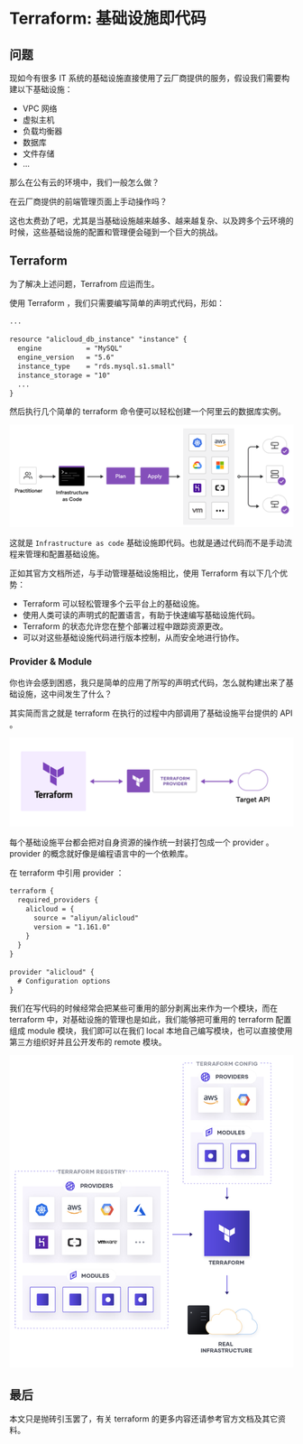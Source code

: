 # Terraform: 基础设施即代码

## 问题

现如今有很多 IT 系统的基础设施直接使用了云厂商提供的服务，假设我们需要构建以下基础设施：
- VPC 网络
- 虚拟主机
- 负载均衡器
- 数据库
- 文件存储
- ...

那么在公有云的环境中，我们一般怎么做？

在云厂商提供的前端管理页面上手动操作吗？

这也太费劲了吧，尤其是当基础设施越来越多、越来越复杂、以及跨多个云环境的时候，这些基础设施的配置和管理便会碰到一个巨大的挑战。

## Terraform

为了解决上述问题，Terrafrom 应运而生。

使用 Terraform ，我们只需要编写简单的声明式代码，形如：
```
...

resource "alicloud_db_instance" "instance" {
  engine           = "MySQL"
  engine_version   = "5.6"
  instance_type    = "rds.mysql.s1.small"
  instance_storage = "10"
  ...
}
```
然后执行几个简单的 terraform 命令便可以轻松创建一个阿里云的数据库实例。

![terraform](https://raw.githubusercontent.com/RifeWang/images/master/terraform/terraform.png)


这就是 `Infrastructure as code` 基础设施即代码。也就是通过代码而不是手动流程来管理和配置基础设施。

正如其官方文档所述，与手动管理基础设施相比，使用 Terraform 有以下几个优势：
- Terraform 可以轻松管理多个云平台上的基础设施。
- 使用人类可读的声明式的配置语言，有助于快速编写基础设施代码。
- Terraform 的状态允许您在整个部署过程中跟踪资源更改。
- 可以对这些基础设施代码进行版本控制，从而安全地进行协作。


### Provider & Module

你也许会感到困惑，我只是简单的应用了所写的声明式代码，怎么就构建出来了基础设施，这中间发生了什么？

其实简而言之就是 terraform 在执行的过程中内部调用了基础设施平台提供的 API 。

![provider](https://raw.githubusercontent.com/RifeWang/images/master/terraform/intro-terraform-apis.png)

每个基础设施平台都会把对自身资源的操作统一封装打包成一个 provider 。provider 的概念就好像是编程语言中的一个依赖库。

在 terraform 中引用 provider ：
```
terraform {
  required_providers {
    alicloud = {
      source = "aliyun/alicloud"
      version = "1.161.0"
    }
  }
}

provider "alicloud" {
  # Configuration options
}
```


我们在写代码的时候经常会把某些可重用的部分剥离出来作为一个模块，而在 terraform 中，对基础设施的管理也是如此，我们能够把可重用的 terraform 配置组成 module 模块，我们即可以在我们 local 本地自己编写模块，也可以直接使用第三方组织好并且公开发布的 remote 模块。

![provider & module](https://raw.githubusercontent.com/RifeWang/images/master/terraform/terraform-provider-module.png)


## 最后

本文只是抛砖引玉罢了，有关 terraform 的更多内容还请参考官方文档及其它资料。